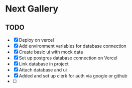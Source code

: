 # Next Gallery

## TODO

- [x] Deploy on vercel
- [x] Add environment variables for database connection
- [x] Create basic ui with mock data
- [x] Set up postgres database connection on Vercel
- [x] Link database in project
- [x] Attach database and ui
- [x] Added and set up clerk for auth via google or github
- [ ]
